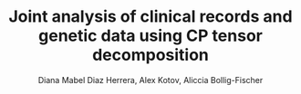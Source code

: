 ---
paperId: 1
author: Diana Mabel Diaz Herrera, Alex Kotov, Aliccia Bollig-Fischer
publicationauthor: Diaz Herrera, D. M. et al.
title: Joint analysis of clinical records and genetic data using CP tensor decomposition
pdf: --
poster: --
alt: --
type: Poster
topic: Machine Learning Applications
link: --
conference: neurips
year: 2018
tags: neurips-2018
location: --
---